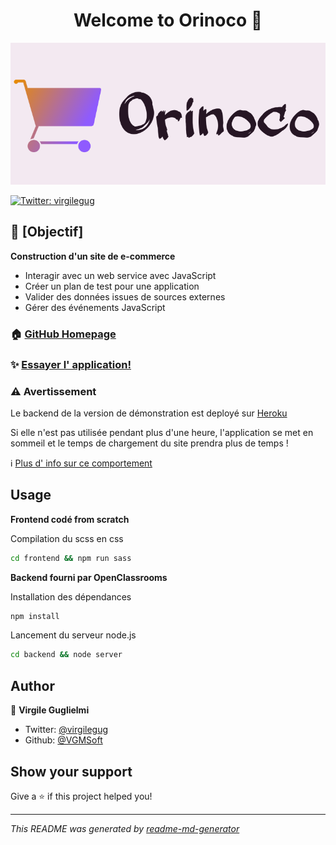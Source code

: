 <h1 style="text-align: center;">Welcome to Orinoco 👋</h1>

<img style="text-align: center;" src="./frontend/images/logo/logo_orinoco.png" alt="Orinoco__logo"/>
<p>
  <a href="https://twitter.com/virgilegug" target="_blank">
    <img alt="Twitter: virgilegug" src="https://img.shields.io/twitter/follow/virgilegug.svg?style=social" />
  </a>
</p>

## 🎯 [Objectif]

**Construction d'un site de e-commerce**

* Interagir avec un web service avec JavaScript
* Créer un plan de test pour une application
* Valider des données issues de sources externes
* Gérer des événements JavaScript

### 🏠 [GitHub Homepage](https://github.com/VGMSoft/VirgileGuglielmi_5_04032021)

### ✨ [Essayer l' application!](https://vgmsoft.github.io/VirgileGuglielmi_5_04032021/frontend/)

### ⚠️ Avertissement

Le backend de la version de démonstration est deployé sur [Heroku](https://oc-orinoco-api.herokuapp.com/api/cameras)

Si elle n'est pas utilisée pendant plus d'une heure, l'application se met en sommeil et le temps de chargement du site
prendra plus de temps !

ℹ️ [Plus d' info sur ce comportement](https://blog.heroku.com/app_sleeping_on_heroku)

## Usage

**Frontend codé from scratch**

Compilation du scss en css

```sh
cd frontend && npm run sass
```

**Backend fourni par OpenClassrooms**

Installation des dépendances

```sh
npm install
```

Lancement du serveur node.js

```sh
cd backend && node server
```

## Author

👤 **Virgile Guglielmi**

* Twitter: [@virgilegug](https://twitter.com/virgilegug)
* Github: [@VGMSoft](https://github.com/VGMSoft)

## Show your support

Give a ⭐️ if this project helped you!

***
_This README was generated by [readme-md-generator](https://github.com/kefranabg/readme-md-generator)_
